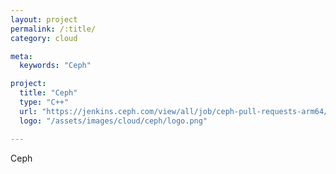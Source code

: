 ```yaml
---
layout: project
permalink: /:title/
category: cloud

meta:
  keywords: "Ceph"

project:
  title: "Ceph"
  type: "C++"
  url: "https://jenkins.ceph.com/view/all/job/ceph-pull-requests-arm64/"
  logo: "/assets/images/cloud/ceph/logo.png"

---	
```

<p>Ceph</p>